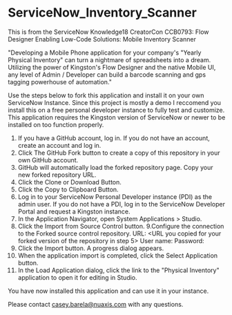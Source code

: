 # ServiceNow_Inventory_Scanner

This is from the ServiceNow Knowledge18 CreatorCon CCB0793: Flow Designer Enabling Low-Code Solutions: Mobile Inventory Scanner

"Developing a Mobile Phone application for your company's "Yearly Physical Inventory" can turn a nightmare of spreadsheets into a dream. Utilizing the power of Kingston's Flow Designer and the native Mobile UI, any level of Admin / Developer can build a barcode scanning and gps tagging powerhouse of automation."

Use the steps below to fork this application and install it on your own ServiceNow Instance. Since this project is mostly a demo I reccomend you install this on a free personal developer instance to fully test and customize. This application requires the Kingston version of ServiceNow or newer to be installed on too function properly.

1. If you have a GitHub account, log in. If you do not have an account, create an account and log in.
2. Click The GitHub Fork button to create a copy of this repository in your own GitHub account.
3. GitHub will automatically load the forked repository page. Copy your new forked repository URL.
4. Click the Clone or Download Button.
5. Click the Copy to Clipboard Button.
6. Log in to your ServiceNow Personal Developer instance (PDI) as the admin user. If you do not have a PDI, log in to the ServiceNow Developer Portal and request a Kingston instance.
7. In the Application Navigator, open System Applications > Studio. 
8. Click the Import from Source Control button.
9.Configure the connection to the Forked source control repository. 
  URL: <URL you copied for your forked version of the repository in step 5>
  User name: <Your github.com user name>
  Password: <Your github.com password>
10. Click the Import button. A progress dialog appears. 
11. When the application import is completed, click the Select Application button.
12. In the Load Application dialog, click the link to the "Physical Inventory" application to open it for editing in Studio.
  
You have now installed this application and can use it in your instance. 

Please contact casey.barela@nuaxis.com with any questions.

